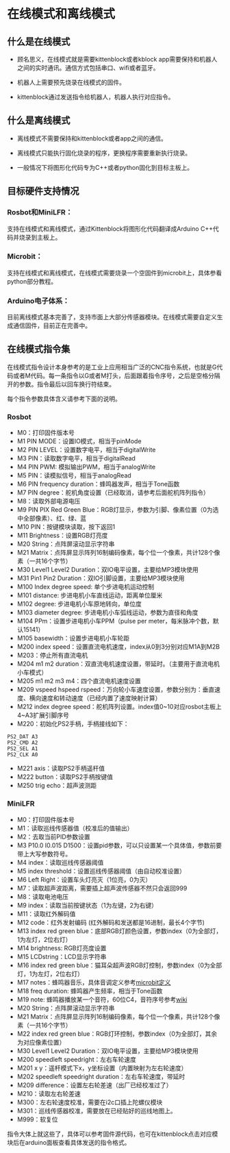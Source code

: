 # 在线模式和离线模式

## 什么是在线模式


- 顾名思义，在线模式就是需要kittenblock或者kblock app需要保持和机器人之间的实时通讯。通信方式包括串口、wifi或者蓝牙。

- 机器人上需要预先烧录在线模式的固件。

- kittenblock通过发送指令给机器人，机器人执行对应指令。


## 什么是离线模式

- 离线模式不需要保持和kittenblock或者app之间的通信。

- 离线模式只能执行固化烧录的程序，更换程序需要重新执行烧录。

- 一般情况下将图形化代码专为C++或者python固化到目标主板上。

## 目标硬件支持情况

### Rosbot和MiniLFR：

支持在线模式和离线模式，通过Kittenblock将图形化代码翻译成Arduino C++代码并烧录到主板上。

### Microbit：

支持在线模式和离线模式，在线模式需要烧录一个空固件到microbit上，具体参看python部分教程。

### Arduino电子体系：

目前离线模式基本完善了，支持市面上大部分传感器模块。在线模式需要自定义生成通信固件，目前正在完善中。


## 在线模式指令集

在线模式指令设计本身参考的是工业上应用相当广泛的CNC指令系统，也就是G代码或者M代码。每一条指令以G或者M打头，后面跟着指令序号，之后是空格分隔开的参数。指令最后以回车换行符结束。

每个指令参数具体含义请参考下面的说明。

### Rosbot

- M0：打印固件版本号
- M1 PIN MODE：设置IO模式，相当于pinMode
- M2 PIN LEVEL：设置数字电平，相当于digitalWrite
- M3 PIN：读取数字电平，相当于digitalRead
- M4 PIN PWM: 模拟输出PWM，相当于analogWrite
- M5 PIN：读模拟信号，相当于analogRead
- M6 PIN frequency duration：蜂鸣器发声，相当于Tone函数
- M7 PIN degree：舵机角度设置（已经取消，请参考后面舵机阵列指令）
- M8：读取外部电源电压
- M9 PIN PIX Red Green Blue：RGB灯显示，参数为引脚、像素位置（0为选中全部像素）、红、绿、蓝
- M10 PIN：按键模块读取，按下返回1
- M11 Brightness：设置RGB灯亮度
- M20 String：点阵屏滚动显示字符串
- M21 Matrix：点阵屏显示阵列16制编码像素，每个位一个像素，共计128个像素（一共16个字节）
- M30 Level1 Level2 Duration：双IO电平设置，主要给MP3模块使用
- M31 Pin1 Pin2 Duration：双IO引脚设置，主要给MP3模块使用
- M100 Index degree speed: 单个步进电机运动控制
- M101 distance: 步进电机小车直线运动，距离单位厘米
- M102 degree: 步进电机小车原地转向，单位度
- M103 diameter degree: 步进电机小车弧线运动，参数为直径和角度
- M104 PPm：设置步进电机小车PPM（pulse per meter，每米脉冲个数，默认15141）
- M105 basewidth：设置步进电机小车轮距
- M200 index speed：设置直流电机速度，index从0到3分别对应M1A到M2B
- M203：停止所有直流电机
- M204 m1 m2 duration：双直流电机速度设置，带延时。（主要用于直流电机小车模式）
- M205 m1 m2 m3 m4：四个直流电机速度设置
- M209 vspeed hspeed rspeed：万向轮小车速度设置，参数分别为：垂直速度、横向速度和转动速度（已经内置了速度映射计算）
- M212 index degree speed：舵机阵列设置。index值0~10对应rosbot主板上4~A3扩展引脚序号
- M220：初始化PS2手柄，手柄接线如下：
```
PS2_DAT A3
PS2_CMD A2
PS2_SEL A1
PS2_CLK A0
```
- M221 axis：读取PS2手柄遥杆值
- M222 button：读取PS2手柄按键值
- M250 trig echo：超声波测距

### MiniLFR

- M0：打印固件版本号
- M1：读取巡线传感器值（校准后的值输出）
- M2：去取当前PID参数设置
- M3 P10.0 I0.015 D1500：设置pid参数，可以只设置某一个具体值，参数前要带上大写参数符号。
- M4 index：读取巡线传感器阈值
- M5 index threshold：设置巡线传感器阈值（由自动校准设置）
- M6 Left Right：设置车头灯亮灭（1位亮，0为灭）
- M7：读取超声波距离，需要插上超声波传感器不然只会返回999
- M8：读取电池电压
- M9 index：读取当前按键状态（1为左键，2为右键）
- M11：读取红外解码值
- M12 code：红外发射编码 (红外解码和发送都是16进制，最长4个字节)
- M13 index red green blue：底部RGB灯颜色设置，参数index（0为全部灯，1为左灯，2位右灯）
- M14 brightness: RGB灯亮度设置
- M15 LCDstring：LCD显示字符串
- M16 index red green blue：猫耳朵超声波RGB灯控制，参数index（0为全部灯，1为左灯，2位右灯）
- M17 notes：蜂鸣器音乐，具体音调定义参考[microbit定义](http://microbit-micropython.readthedocs.io/en/latest/music.html)
- M18 freq duration: 蜂鸣器产生频率，相当于Tone函数
- M19 note: 蜂鸣器播放某一个音符，60位C4，音符序号参考[wiki](https://en.wikipedia.org/wiki/Scientific_pitch_notation#Table_of_note_frequencies)
- M20 String：点阵屏滚动显示字符串
- M21 Matrix：点阵屏显示阵列16制编码像素，每个位一个像素，共计128个像素（一共16个字节）
- M22 index red green blue：RGB灯环控制，参数index（0为全部灯，其余为对应像素位置）
- M30 Level1 Level2 Duration：双IO电平设置，主要给MP3模块使用
- M200 speedleft speedright：左右车轮速度
- M201 x y：遥杆模式下x，y坐标设置（内置映射为左右轮速度）
- M202 speedleft speedright duration：左右车轮速度，带延时
- M209 difference：设置左右轮差速（出厂已经校准过了）
- M210：读取左右轮差速
- M300：左右轮速度校准，需要在i2c口插上陀螺仪模块
- M301：巡线传感器校准，需要放在已经贴好的巡线地图上。
- M999：软复位

指令大体上就这些了，具体可以参考固件源代码，也可在kittenblock点击对应模块后在arduino面板查看具体发送的指令格式。